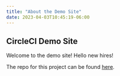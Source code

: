 ```yaml
---
title: "About the Demo Site"
date: 2023-04-03T10:45:19-06:00
---
```


## CircleCI Demo Site

Welcome to the demo site! Hello new hires! 

The repo for this project can be found [here](https://github.com/tannerwride/demo-site).
